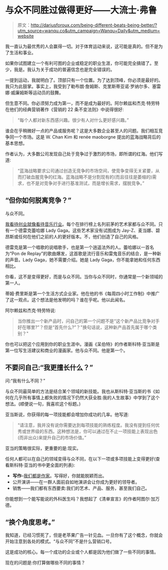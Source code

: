 # 与众不同胜过做得更好——大流士·弗鲁

> 原文：<http://dariusforoux.com/being-different-beats-being-better/?utm_source=wanqu.co&utm_campaign=Wanqu+Daily&utm_medium=website>

我一直认为最优秀的人会赢得一切。对于体育运动来说，这可能是真的。但不是为了生活和事业。

如果你试图建立一个有利可图的企业或稳定的职业生涯，你可能完全搞错了。至少，我是。我认为关于成功的普遍信念也是完全错误的。

一提到运动，我就明白了。顶部只有一个位置。为了达到顶峰，你必须是最好的。我只为此鼓掌。事实上，我受到了勒布朗·詹姆斯、克里斯蒂亚诺·罗纳尔多、塞雷娜·威廉姆斯等运动员的鼓舞。

但生意不同。你必须努力成为第一，而不是成为最好的。阿尔赖兹和杰克·特劳特在他们的经典营销著作《营销的 22 条不变法则》中说得很好:

 > “每个人都对新东西感兴趣。很少有人对什么更好感兴趣。”

谁会在乎稍微好一点的产品或服务呢？这是大多数企业甚至人的问题。我们相互竞争同一个市场。这是 W. Chan Kim 和 renée maoborgne 提出的蓝海战略背后的基本思想。

作者认为，大多数公司发现自己处于竞争过于激烈的市场，即所谓的红海。他们写道:

> “蓝海战略要求公司通过创造无竞争的市场空间，使竞争变得无关紧要，从而打破血腥竞争的红海。蓝海战略不是分割现有的(而且往往是萎缩的)需求，也不是对竞争对手进行基准测试，而是增长需求，摆脱竞争。”

## “但你如何脱离竞争？”

与众不同。

[我看待创业就像看待音乐行业](https://dariusforoux.com/self-awareness-entrepreneurs/)。每个在排行榜上名列前茅的艺术家都与众不同。只有一个德雷克蕾哈娜 Lady Gaga。这些艺术家没有试图成为 Jay-Z、麦当娜、碧昂斯或任何在他们之前的人的更好版本。不，他们创造了自己的风格。

德雷克是第一个唱歌的说唱歌手，也是第一个逍遥法外的人。蕾哈娜以一首名为“Pon de Replay”的歌曲爆发，这首歌是流行音乐和雷鬼音乐的结合，是一种新的声音。Lady Gaga，她不需要介绍。她是 Lady Gaga，你不能拿她和任何东西相比。

你看，这不是变得更好，而是与众不同。当你与众不同时，你通常是一个新领域的第一人。

蒂姆·费里斯是第一个生活方式企业家。他在他的书《每周四小时工作制》中推广了这一观点。这个想法是他发明的吗？谁在乎呢。他以此闻名。

阿尔赖兹和杰克·特劳特说:

> 当你推出一个新产品时，问自己的第一个问题不是“这个新产品比竞争对手好在哪里?”？但是“首先什么?”？"换句话说，这种新产品首先属于哪个类别？"

你也可以把这个应用到你的职业生涯中。漫画《呆伯特》的作者斯科特·亚当斯是第一位写生活建议和商业的漫画家。他与众不同。他是第一个。

## 不要问自己:“我更擅长什么？”

问:“我有什么不同？”

与众不同最简单的方法是结合某个领域的新技能。我也从斯科特·亚当斯的书《如何在几乎所有事情上都失败的情况下仍然大获全胜:我的人生故事》中学到了这个想法。(顺便说一句，我喜欢这个标题。)

亚当斯说，你获得的每一项技能都会增加你成功的几率。他写道:

> “请注意，我并没有说你需要达到每项技能的熟练程度。我没有提到任何优秀或世界级的东西。这种想法是，你可以通过在不止一项技能上表现出色(而非出众)来提升自己的市场价值。”

亚当的策略很实际，更重要的是:现实。

任何人都可以在自己的领域变得与众不同，在以下一项或多项技能上变得更好(查看斯科特·亚当的书中更全面的列表):

*   **写作**–[我们都是作家](https://dariusforoux.com/effective-writing/)。写得好，你就能脱颖而出。
*   公开演讲——在一群人面前自如地演讲会让你成为更好的领导者。
*   销售——我们都有东西要卖:我们的艺术、产品、服务，甚至我们自己。

你能想到一个能写能说的外科医生吗？我想起了《清单宣言》的作者阿图尔·加万德。

## “换个角度思考。”

我知道，已经习惯死了，但是老苹果广告一针见血。一旦你有了这个概念，你就会开始注意到各处的模式。“与众不同”不是什么营销口号。

这是成功的核心。每一个成功的企业或个人都是因为他们做了一些不同的事情。

现在的问题是:你打算做哪些不同的事情？